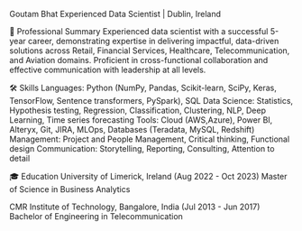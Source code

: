 Goutam Bhat
Experienced Data Scientist | Dublin, Ireland

🚀 Professional Summary
Experienced data scientist with a successful 5-year career, demonstrating expertise in delivering impactful, data-driven solutions across Retail, Financial Services, Healthcare, Telecommunication, and Aviation domains. Proficient in cross-functional collaboration and effective communication with leadership at all levels.

🛠️ Skills
Languages: Python (NumPy, Pandas, Scikit-learn, SciPy, Keras, TensorFlow, Sentence transformers, PySpark), SQL
Data Science: Statistics, Hypothesis testing, Regression, Classification, Clustering, NLP, Deep Learning, Time series forecasting
Tools: Cloud (AWS,Azure), Power BI, Alteryx, Git, JIRA, MLOps, Databases (Teradata, MySQL, Redshift)
Management: Project and People Management, Critical thinking, Functional design
Communication: Storytelling, Reporting, Consulting, Attention to detail

🎓 Education
University of Limerick, Ireland (Aug 2022 - Oct 2023)
Master of Science in Business Analytics

CMR Institute of Technology, Bangalore, India (Jul 2013 - Jun 2017)
Bachelor of Engineering in Telecommunication


